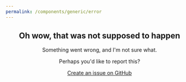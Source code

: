 ```yaml
---
permalink: /components/generic/error
---
```

<!-- Start of /components/generic/error -->
<div class="light-on-bg" style="text-align: center;" markdown="1">

## Oh wow, that was not supposed to happen

Something went wrong, and I'm not sure what.

Perhaps you'd like to report this?

<a href="https://github.com/freesewing/site/issues/new" target="_BLANK" class="btn btn-primary">Create an issue on GitHub</a>
</div>
<!-- End of /components/generic/error -->
